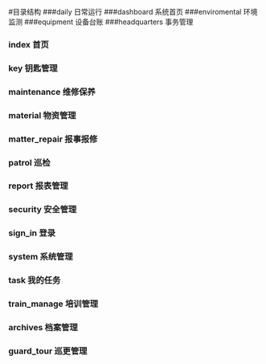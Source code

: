 #目录结构
###daily  日常运行
###dashboard 系统首页
###enviromental 环境监测
###equipment 设备台账
###headquarters 事务管理
 
### index 首页
### key 钥匙管理
### maintenance 维修保养
### material 物资管理
### matter_repair 报事报修
### patrol  巡检
### report  报表管理
### security 安全管理
### sign_in  登录
### system  系统管理
### task  我的任务
### train_manage 培训管理
### archives  档案管理
### guard_tour 巡更管理
